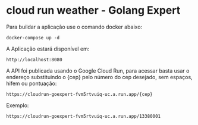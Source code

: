 # cloud run weather - Golang Expert

Para buildar a aplicação use o comando docker abaixo:

```
docker-compose up -d
```

A Aplicação estará disponível em:

```
http://localhost:8080
```

A API foi publicada usando o Google Cloud Run, para acessar basta usar o endereço substituindo o {cep} pelo número do cep desejado, sem espaços, hifem ou pontuação:

```
https://cloudrun-goexpert-fvm5rtvuiq-uc.a.run.app/{cep}
```

Exemplo:

```
https://cloudrun-goexpert-fvm5rtvuiq-uc.a.run.app/13380001
```